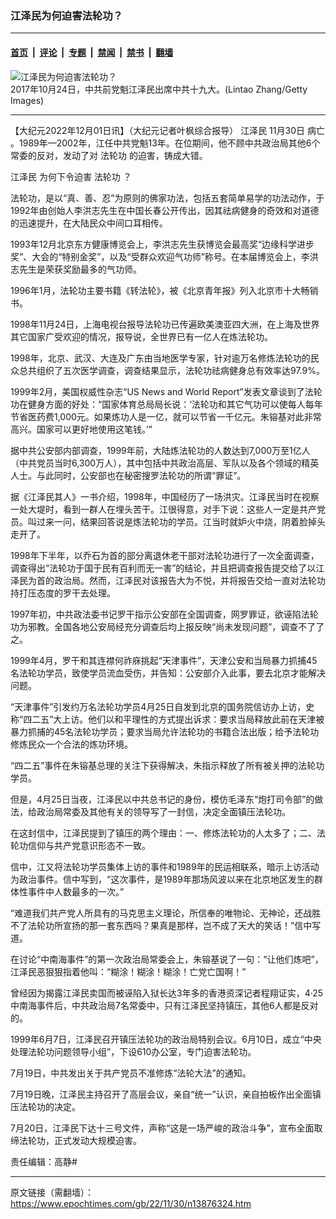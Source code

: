 ### 江泽民为何迫害法轮功？

---

#### [首页](../../../..?n13876324) &nbsp;|&nbsp; [评论](../../../../../epoch-comment?n13876324) &nbsp;|&nbsp; [专题](../../../../../epoch-special?n13876324) &nbsp;|&nbsp; [禁闻](../../../../../epoch-news?n13876324) &nbsp;|&nbsp; [禁书](../../../../../books?n13876324) &nbsp;|&nbsp; [翻墙](https://github.com/gfw-breaker/nogfw/blob/master/README.md?n13876324)


<div><img alt="江泽民为何迫害法轮功？" class="attachment-djy_600_400 size-djy_600_400 wp-post-image" src="https://i.epochtimes.com/assets/uploads/2022/11/id13876010-GettyImages-865771160-600x400.jpg"/>
<div class="caption">
 2017年10月24日，中共前党魁江泽民出席中共十九大。(Lintao Zhang/Getty Images)
</div></div><hr/><div class="post_content" id="artbody" itemprop="articleBody">
 <!-- article content begin -->
 <p>
  【大纪元2022年12月01日讯】（大纪元记者叶枫综合报导）
  <ok href="https://www.epochtimes.com/gb/tag/%E6%B1%9F%E6%B3%BD%E6%B0%91.html">
   江泽民
  </ok>
  11月30日
  <ok href="https://www.epochtimes.com/gb/tag/%E7%97%85%E4%BA%A1.html">
   病亡
  </ok>
  。1989年—2002年，江任中共党魁13年。在位期间，他不顾中共政治局其他6个常委的反对，发动了对
  <ok href="https://www.epochtimes.com/gb/tag/%E6%B3%95%E8%BD%AE%E5%8A%9F.html">
   法轮功
  </ok>
  的迫害，铸成大错。
 </p>
 <p>
  <ok href="https://www.epochtimes.com/gb/tag/%E6%B1%9F%E6%B3%BD%E6%B0%91.html">
   江泽民
  </ok>
  为何下令迫害
  <ok href="https://www.epochtimes.com/gb/tag/%E6%B3%95%E8%BD%AE%E5%8A%9F.html">
   法轮功
  </ok>
  ？
 </p>
 <p>
  法轮功，是以“真、善、忍”为原则的佛家功法，包括五套简单易学的功法动作，于1992年由创始人李洪志先生在中国长春公开传出，因其祛病健身的奇效和对道德的迅速提升，在大陆民众中间口耳相传。
 </p>
 <p>
  1993年12月北京东方健康博览会上，李洪志先生获博览会最高奖“边缘科学进步奖”、大会的“特别金奖”，以及“受群众欢迎气功师”称号。在本届博览会上，李洪志先生是荣获奖励最多的气功师。
 </p>
 <p>
  1996年1月，法轮功主要书籍《转法轮》，被《北京青年报》列入北京市十大畅销书。
 </p>
 <p>
  1998年11月24日，上海电视台报导法轮功已传遍欧美澳亚四大洲，在上海及世界其它国家广受欢迎的情况，报导说，全世界已有一亿人在炼法轮功。
 </p>
 <p>
  1998年，北京、武汉、大连及广东由当地医学专家，针对逾万名修炼法轮功的民众总共组织了五次医学调查，调查结果显示，法轮功祛病健身总有效率达97.9%。
 </p>
 <p>
  1999年2月，美国权威性杂志“US News and World Report”发表文章谈到了法轮功在健身方面的好处：“国家体育总局局长说：‘法轮功和其它气功可以使每人每年节省医药费1,000元。如果炼功人是一亿，就可以节省一千亿元。朱镕基对此非常高兴。国家可以更好地使用这笔钱。’”
 </p>
 <p>
  据中共公安部内部调查，1999年前，大陆炼法轮功的人数达到7,000万至1亿人（中共党员当时6,300万人），其中包括中共政治高层、军队以及各个领域的精英人士。与此同时，公安部也在秘密搜罗法轮功的所谓“罪证”。
 </p>
 <p>
  据《江泽民其人》一书介绍，1998年，中国经历了一场洪灾。江泽民当时在视察一处大堤时，看到一群人在埋头苦干。江很得意，对手下说：这些人一定是共产党员。叫过来一问，结果回答说是炼法轮功的学员。江当时就妒火中烧，阴着脸掉头走开了。
 </p>
 <p>
  1998年下半年，以乔石为首的部分离退休老干部对法轮功进行了一次全面调查，调查得出“法轮功于国于民有百利而无一害”的结论，并且把调查报告提交给了以江泽民为首的政治局。然而，江泽民对该报告大为不悦，并将报告交给一直对法轮功持打压态度的罗干去处理。
 </p>
 <p>
  1997年初，中共政法委书记罗干指示公安部在全国调查，网罗罪证，欲诬陷法轮功为邪教。全国各地公安局经充分调查后均上报反映“尚未发现问题”，调查不了了之。
 </p>
 <p>
  1999年4月，罗干和其连襟何祚庥挑起“天津事件”，天津公安和当局暴力抓捕45名法轮功学员，致使学员流血受伤，并告知：公安部介入此事，要去北京才能解决问题。
 </p>
 <p>
  “天津事件”引发约万名法轮功学员4月25日自发到北京的国务院信访办上访，史称“四二五”大上访。他们以和平理性的方式提出诉求：要求当局释放此前在天津被暴力抓捕的45名法轮功学员；要求当局允许法轮功的书籍合法出版；给予法轮功修炼民众一个合法的炼功环境。
 </p>
 <p>
  “四二五”事件在朱镕基总理的关注下获得解决，朱指示释放了所有被关押的法轮功学员。
 </p>
 <p>
  但是，4月25日当夜，江泽民以中共总书记的身份，模仿毛泽东“炮打司令部”的做法，给政治局常委及其他有关的领导写了一封信，决定全面镇压法轮功。
 </p>
 <p>
  在这封信中，江泽民提到了镇压的两个理由：一、修炼法轮功的人太多了；二、法轮功信仰与共产党意识形态不一致。
 </p>
 <p>
  信中，江又将法轮功学员集体上访的事件和1989年的民运相联系，暗示上访活动为政治事件。信中写到，“这次事件，是1989年那场风波以来在北京地区发生的群体性事件中人数最多的一次。”
 </p>
 <p>
  “难道我们共产党人所具有的马克思主义理论，所信奉的唯物论、无神论，还战胜不了法轮功所宣扬的那一套东西吗？果真是那样，岂不成了天大的笑话！”信中写道。
 </p>
 <p>
  在讨论“中南海事件”的第一次政治局常委会上，朱镕基说了一句：“让他们炼吧”，江泽民恶狠狠指着他叫：“糊涂！糊涂！糊涂！亡党亡国啊！”
 </p>
 <p>
  曾经因为揭露江泽民卖国而被诬陷入狱长达3年多的香港资深记者程翔证实，4·25中南海事件后，中共政治局7名常委中，只有江泽民坚持镇压，其他6人都是反对的。
 </p>
 <p>
  1999年6月7日，江泽民召开镇压法轮功的政治局特别会议。6月10日，成立“中央处理法轮功问题领导小组”，下设610办公室，专门迫害法轮功。
 </p>
 <p>
  7月19日，中共发出关于共产党员不准修炼“法轮大法”的通知。
 </p>
 <p>
  7月19日晚，江泽民主持召开了高层会议，亲自“统一”认识，亲自拍板作出全面镇压法轮功的决定。
 </p>
 <p>
  7月20日，江泽民下达十三号文件，声称“这是一场严峻的政治斗争”，宣布全面取缔法轮功，正式发动大规模迫害。
 </p>
 <p>
  责任编辑：高静#
 </p>
 <!-- article content end -->
 <div id="below_article_ad">
 </div>
</div>


---

原文链接（需翻墙）：https://www.epochtimes.com/gb/22/11/30/n13876324.htm